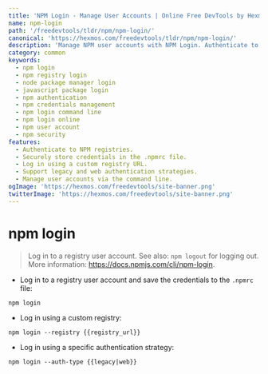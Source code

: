 ```yaml
---
title: 'NPM Login - Manage User Accounts | Online Free DevTools by Hexmos'
name: npm-login
path: '/freedevtools/tldr/npm/npm-login/'
canonical: 'https://hexmos.com/freedevtools/tldr/npm/npm-login/'
description: 'Manage NPM user accounts with NPM Login. Authenticate to registries and securely store credentials. Free online tool, no registration required.'
category: common
keywords:
  - npm login
  - npm registry login
  - node package manager login
  - javascript package login
  - npm authentication
  - npm credentials management
  - npm login command line
  - npm login online
  - npm user account
  - npm security
features:
  - Authenticate to NPM registries.
  - Securely store credentials in the .npmrc file.
  - Log in using a custom registry URL.
  - Support legacy and web authentication strategies.
  - Manage user accounts via the command line.
ogImage: 'https://hexmos.com/freedevtools/site-banner.png'
twitterImage: 'https://hexmos.com/freedevtools/site-banner.png'
---
```


# npm login

> Log in to a registry user account.
> See also: `npm logout` for logging out.
> More information: <https://docs.npmjs.com/cli/npm-login>.

- Log in to a registry user account and save the credentials to the `.npmrc` file:

`npm login`

- Log in using a custom registry:

`npm login --registry {{registry_url}}`

- Log in using a specific authentication strategy:

`npm login --auth-type {{legacy|web}}`
